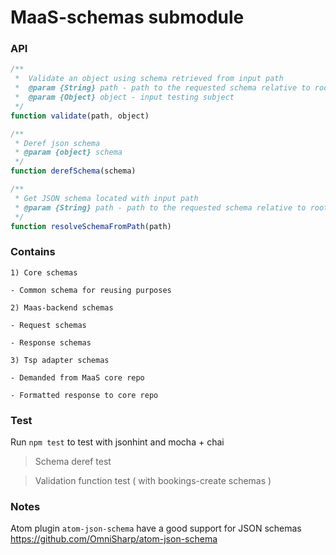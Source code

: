 # MaaS-schemas submodule

### API

```javascript
/**
 *	Validate an object using schema retrieved from input path
 *	@param {String} path - path to the requested schema relative to root
 *	@param {Object} object - input testing subject
 */
function validate(path, object)
```

```javascript
/**
 * Deref json schema
 * @param {object} schema
 */
function derefSchema(schema)
```

```javascript
/**
 * Get JSON schema located with input path
 * @param {String} path - path to the requested schema relative to root
 */
function resolveSchemaFromPath(path)
```

### Contains

```
1) Core schemas

- Common schema for reusing purposes

2) Maas-backend schemas

- Request schemas

- Response schemas

3) Tsp adapter schemas

- Demanded from MaaS core repo

- Formatted response to core repo

```

### Test

Run `npm test` to test with jsonhint and mocha + chai

> Schema deref test

> Validation function test ( with bookings-create schemas )

### Notes

Atom plugin `atom-json-schema` have a good support for JSON schemas
https://github.com/OmniSharp/atom-json-schema
